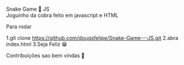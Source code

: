 Snake Game :snake: JS
<br>Joguinho da cobra feito em javascript e HTML

Para rodar

1.git clone https://github.com/dougsfelipe/Snake-Game---JS.git
2.abra index.html
3.Seja Feliz :grin:

Contribuições sao bem vindas :pray:
